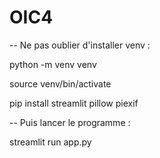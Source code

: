 # OIC4

-- Ne pas oublier d'installer venv : 

python -m venv venv

source venv/bin/activate

pip install streamlit pillow piexif


-- Puis lancer le programme : 

streamlit run app.py

